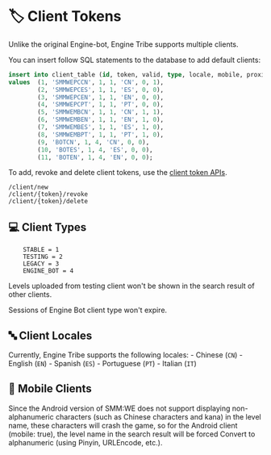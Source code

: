 # 🏷️ Client Tokens

Unlike the original Engine-bot, Engine Tribe supports multiple clients.

You can insert follow SQL statements to the database to add default clients:

```sql
insert into client_table (id, token, valid, type, locale, mobile, proxied)
values  (1, 'SMMWEPCCN', 1, 1, 'CN', 0, 1),
        (2, 'SMMWEPCES', 1, 1, 'ES', 0, 0),
        (3, 'SMMWEPCEN', 1, 1, 'EN', 0, 0),
        (4, 'SMMWEPCPT', 1, 1, 'PT', 0, 0),
        (5, 'SMMWEMBCN', 1, 1, 'CN', 1, 1),
        (6, 'SMMWEMBEN', 1, 1, 'EN', 1, 0),
        (7, 'SMMWEMBES', 1, 1, 'ES', 1, 0),
        (8, 'SMMWEMBPT', 1, 1, 'PT', 1, 0),
        (9, 'BOTCN', 1, 4, 'CN', 0, 0),
        (10, 'BOTES', 1, 4, 'ES', 0, 0),
        (11, 'BOTEN', 1, 4, 'EN', 0, 0);
```

To add, revoke and delete client tokens, use the [client token APIs](/api.md#🏷%EF%B8%8F-client-tokens).

```
/client/new
/client/{token}/revoke
/client/{token}/delete
```

## 💻️ Client Types
```
    STABLE = 1
    TESTING = 2
    LEGACY = 3
    ENGINE_BOT = 4
```

Levels uploaded from testing client won't be shown in the search result of other clients.

Sessions of Engine Bot client type won't expire.

## 🔤 Client Locales

Currently, Engine Tribe supports the following locales:
    - Chinese (`CN`)
    - English (`EN`)
    - Spanish (`ES`)
    - Portuguese (`PT`)
    - Italian (`IT`)

## 📱 Mobile Clients

Since the Android version of SMM:WE does not support displaying non-alphanumeric characters (such as Chinese characters and kana) in the level name, these characters will crash the game, so for the Android client (mobile: true), the level name in the search result will be forced Convert to alphanumeric (using Pinyin, URLEncode, etc.).
